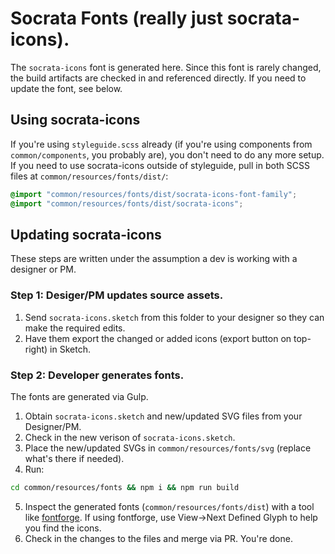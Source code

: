 # Socrata Fonts (really just socrata-icons).

The `socrata-icons` font is generated here. Since this font is rarely changed, the
build artifacts are checked in and referenced directly. If you need to update the
font, see below.

## Using socrata-icons

If you're using `styleguide.scss` already (if you're using components from `common/components`, you probably
are), you don't need to do any more setup. If you need to use socrata-icons outside of styleguide, pull in
both SCSS files at `common/resources/fonts/dist/`:

```scss
@import "common/resources/fonts/dist/socrata-icons-font-family";
@import "common/resources/fonts/dist/socrata-icons";
```

## Updating socrata-icons

These steps are written under the assumption a dev is working with a designer or PM.

### Step 1: Desiger/PM updates source assets.

1. Send `socrata-icons.sketch` from this folder to your designer so they can make the required edits.
2. Have them export the changed or added icons (export button on top-right) in Sketch.

### Step 2: Developer generates fonts.

The fonts are generated via Gulp.

1. Obtain `socrata-icons.sketch` and new/updated SVG files from your Designer/PM.
2. Check in the new verison of `socrata-icons.sketch`.
3. Place the new/updated SVGs in `common/resources/fonts/svg` (replace
what's there if needed).
4. Run:
```sh
cd common/resources/fonts && npm i && npm run build
```
5. Inspect the generated fonts (`common/resources/fonts/dist`) with a tool like
[fontforge](https://fontforge.github.io/). If using fontforge, use View->Next Defined Glyph
to help you find the icons.
6. Check in the changes to the files and merge via PR. You're done.
